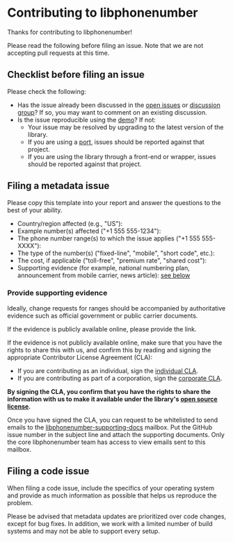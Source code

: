 # Contributing to libphonenumber

Thanks for contributing to libphonenumber!

Please read the following before filing an issue. Note that we are not accepting pull requests at this time.

## Checklist before filing an issue

Please check the following:
* Has the issue already been discussed in the [open issues](https://github.com/googlei18n/libphonenumber/issues) or [discussion group](https://groups.google.com/group/libphonenumber-discuss)? If so, you may want to comment on an existing discussion.
* Is the issue reproducible using the [demo](http://libphonenumber.appspot.com/)? If not:
    + Your issue may be resolved by upgrading to the latest version of the library.
    + If you are using a [port](https://github.com/googlei18n/libphonenumber#known-ports), issues should be reported against that project.
    + If you are using the library through a front-end or wrapper, issues should be reported against that project.


## Filing a metadata issue

Please copy this template into your report and answer the questions to the best of your ability.
* Country/region affected (e.g., "US"):
* Example number(s) affected ("+1 555 555-1234"):
* The phone number range(s) to which the issue applies ("+1 555 555-XXXX"):
* The type of the number(s) ("fixed-line", "mobile", "short code", etc.):
* The cost, if applicable ("toll-free", "premium rate", "shared cost"):
* Supporting evidence (for example, national numbering plan, announcement from mobile carrier, news article): [see below](#provide-supporting-evidence)


### Provide supporting evidence

Ideally, change requests for ranges should be accompanied by authoritative evidence such as official government or public carrier documents.

If the evidence is publicly available online, please provide the link.

If the evidence is not publicly available online, make sure that you have the rights to share this with us, and confirm this by reading and signing the appropriate Contributor License Agreement (CLA):
* If you are contributing as an individual, sign the [individual CLA](https://cla.developers.google.com/about/google-individual?csw=1).
* If you are contributing as part of a corporation, sign the [corporate CLA](https://developers.google.com/open-source/cla/corporate?csw=1).

**By signing the CLA, you confirm that you have the rights to share the information with us to make it available under the library's [open source license](https://github.com/googlei18n/libphonenumber/blob/master/LICENSE).**

Once you have signed the CLA, you can request to be whitelisted to send emails to the [libphonenumber-supporting-docs](mailto:libphonenumber-supporting-docs@googlegroups.com) mailbox. Put the GitHub issue number in the subject line and attach the supporting documents. Only the core libphonenumber team has access to view emails sent to this mailbox.

## Filing a code issue

When filing a code issue, include the specifics of your operating system and provide as much information as possible that helps us reproduce the problem.

Please be advised that metadata updates are prioritized over code changes, except for bug fixes. In addition, we work with a limited number of build systems and may not be able to support every setup.
